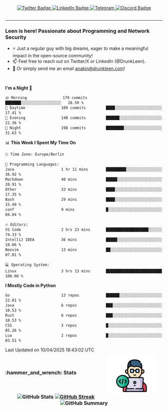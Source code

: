 <div id="badges" align="center">
  <a href="https://twitter.com/DrunkLeen">
    <img src="https://img.shields.io/badge/Twitter-blue?style=for-the-badge&logo=twitter&logoColor=white" alt="Twitter Badge"/>
  </a>
  <a href="https://www.instagram.com/reza.df.x">  
    <img src="https://img.shields.io/badge/LinkedIn-skyblue?style=for-the-badge&logo=LinkedIn&logoColor=black" alt="LinkedIn Badge"/>
  </a>
  <a href="http://telegram.me/rezadfx">
    <img src="https://img.shields.io/badge/Telegram-white?style=for-the-badge&logo=telegram&logoColor=blue" alt=Telegram Badge"/>
  </a>
  <a href="https://discord.com/users/DrunkLeen">
    <img src="https://img.shields.io/badge/Discord-gray?style=for-the-badge&logo=discord&logoColor=white" alt="Discord Badge"/>
  </a>
  <br>
  <img src="https://komarev.com/ghpvc/?username=drunkleen&style=flat-square&color=red" alt=""/>
</div>


---



### Leen is here! Passionate about Programming and Network Security

-	:zap: Just a regular guy with big dreams, eager to make a meaningful impact in the open-source community!
-	:mailbox: Feel free to reach out on Twitter/X or LinkedIn (@DrunkLeen).
-	:email: Or simply send me an email [anakin@drunkleen.com](mailto:anakin@drunkleen.com)!



<br>

<!-- <details>
<summary><b>:gear: &nbsp;Git statistics</b></summary>
<br>

[![Top Langs](https://github-readme-stats.vercel.app/api/top-langs/?username=drunkleen&layout=compact&theme=github_dark#gh-dark-mode-only)](https://github.com/drunkleen/github-readme-stats)
[![Top Langs](https://github-readme-stats.vercel.app/api/top-langs/?username=drunkleen&layout=compact&theme=vue#gh-light-mode-only)](https://github.com/drunkleen/github-readme-stats)
[![DrunkLeen's GitHub stats-Dark](https://github-readme-stats.vercel.app/api?username=drunkleen&show_icons=true&theme=github_dark#gh-dark-mode-only)](https://github.com/drunkleen/)
[![DrunkLeen's GitHub stats-Light](https://github-readme-stats.vercel.app/api?username=drunkleen&show_icons=true&theme=vue#gh-light-mode-only)](https://github.com/drunkleen/github-readme-stats)
[![willianrod's wakatime stats](https://github-readme-stats.vercel.app/api/wakatime?username=drunkleen&theme=github_dark#gh-dark-mode-only)](https://github.com/drunkleen/github-readme-stats)
[![willianrod's wakatime stats](https://github-readme-stats.vercel.app/api/wakatime?username=drunkleen&layout=compact&theme=vue#gh-light-mode-only)](https://github.com/drunkleen/github-readme-stats)

</details> -->


<!--START_SECTION:waka-->
**I'm a Night 🦉** 

```text
🌞 Morning                179 commits         ███████░░░░░░░░░░░░░░░░░░   28.59 % 
🌆 Daytime                109 commits         ████░░░░░░░░░░░░░░░░░░░░░   17.41 % 
🌃 Evening                140 commits         ██████░░░░░░░░░░░░░░░░░░░   22.36 % 
🌙 Night                  198 commits         ████████░░░░░░░░░░░░░░░░░   31.63 % 
```


📊 **This Week I Spent My Time On** 

```text
🕑︎ Time Zone: Europe/Berlin

💬 Programming Languages: 
Java                     1 hr 11 mins        █████████░░░░░░░░░░░░░░░░   36.92 % 
Markdown                 40 mins             █████░░░░░░░░░░░░░░░░░░░░   20.91 % 
Other                    33 mins             ████░░░░░░░░░░░░░░░░░░░░░   17.35 % 
Bash                     29 mins             ████░░░░░░░░░░░░░░░░░░░░░   15.49 % 
conf                     9 mins              █░░░░░░░░░░░░░░░░░░░░░░░░   04.84 % 

🔥 Editors: 
VS Code                  2 hrs 23 mins       ███████████████████░░░░░░   74.33 % 
IntelliJ IDEA            36 mins             █████░░░░░░░░░░░░░░░░░░░░   18.66 % 
Neovim                   13 mins             ██░░░░░░░░░░░░░░░░░░░░░░░   07.01 % 

💻 Operating System: 
Linux                    3 hrs 13 mins       █████████████████████████   100.00 % 
```

**I Mostly Code in Python** 

```text
Go                       13 repos            ██████░░░░░░░░░░░░░░░░░░░   22.81 % 
Java                     6 repos             ███░░░░░░░░░░░░░░░░░░░░░░   10.53 % 
Rust                     6 repos             ███░░░░░░░░░░░░░░░░░░░░░░   10.53 % 
CSS                      3 repos             █░░░░░░░░░░░░░░░░░░░░░░░░   05.26 % 
Lua                      2 repos             █░░░░░░░░░░░░░░░░░░░░░░░░   03.51 % 
```




 Last Updated on 10/04/2025 18:43:02 UTC
<!--END_SECTION:waka-->

<img align='right' height='120' style="margin-right:20px" src='assets/img/programmer.png' alt='Programmer'>


<p align="center">
<br>
<summary><h3><b>:hammer_and_wrench: Stats</b></h3></summary>
<br>

<h3 align="center">
  
![GitHub Stats](http://github-profile-summary-cards.vercel.app/api/cards/stats?username=drunkleen&theme=tokyonight) [![GitHub Streak](https://github-readme-streak-stats.herokuapp.com?user=drunkleen&theme=tokyonight&hide_border=true&date_format=j%20M%5B%20Y%5D&card_width=480)](https://git.io/streak-stats)
![GitHub Summary](http://github-profile-summary-cards.vercel.app/api/cards/profile-details?username=drunkleen&theme=tokyonight)

</h3>
